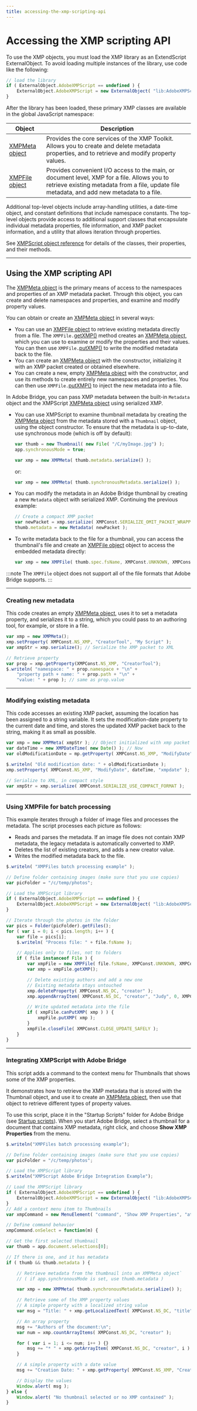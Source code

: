 ```yaml
---
title: accessing-the-xmp-scripting-api
---
```

# Accessing the XMP scripting API

To use the XMP objects, you must load the XMP library as an ExtendScript ExternalObject. To avoid loading multiple instances of the library, use code like the following:

```javascript
// load the library
if ( ExternalObject.AdobeXMPScript == undefined ) {
    ExternalObject.AdobeXMPScript = new ExternalObject( "lib:AdobeXMPScript");
}
```

After the library has been loaded, these primary XMP classes are available in the global JavaScript namespace:

|                             Object                             |                                                                                        Description                                                                                         |
| -------------------------------------------------------------- | ------------------------------------------------------------------------------------------------------------------------------------------------------------------------------------------ |
| [XMPMeta object](../xmpscript-object-reference#xmpmeta-object) | Provides the core services of the XMP Toolkit. Allows you to create and delete metadata properties, and to retrieve and modify property values.                                            |
| [XMPFile object](../xmpscript-object-reference#xmpfile-object) | Provides convenient I/O access to the main, or document level, XMP for a file. Allows you to retrieve existing metadata from a file, update file metadata, and add new metadata to a file. |

Additional top-level objects include array-handling utilities, a date-time object, and constant definitions that include namespace constants. The top-level objects provide access to additional support classes that encapsulate individual metadata properties, file information, and XMP packet information, and a utility that allows iteration through properties.

See [XMPScript object reference](../xmpscript-object-reference) for details of the classes, their properties, and their methods.

---

## Using the XMP scripting API

The [XMPMeta object](../xmpscript-object-reference#xmpmeta-object) is the primary means of access to the namespaces and properties of an XMP metadata packet. Through this object, you can create and delete namespaces and properties, and examine and modify property values.

You can obtain or create an [XMPMeta object](../xmpscript-object-reference#xmpmeta-object) in several ways:

- You can use an [XMPFile object](../xmpscript-object-reference#xmpfile-object) to retrieve existing metadata directly from a file. The `XMPFile.`[getXMP()](../xmpscript-object-reference#xmpfilegetxmp) method creates an [XMPMeta object](../xmpscript-object-reference#xmpmeta-object), which you can use to examine or modify the properties and their values. You can then use `XMPFile.`[putXMP()](../xmpscript-object-reference#xmpfileputxmp) to write the modified metadata back to the file.
- You can create an [XMPMeta object](../xmpscript-object-reference#xmpmeta-object) with the constructor, initializing it with an XMP packet created or obtained elsewhere.
- You can create a new, empty [XMPMeta object](../xmpscript-object-reference#xmpmeta-object) with the constructor, and use its methods to create entirely new namespaces and properties. You can then use `XMPFile.`[putXMP()](../xmpscript-object-reference#xmpfileputxmp) to inject the new metadata into a file.

In Adobe Bridge, you can pass XMP metadata between the built-in `Metadata` object and the XMPScript [XMPMeta object](../xmpscript-object-reference#xmpmeta-object) using serialized XMP.

- You can use XMPScript to examine thumbnail metadata by creating the [XMPMeta object](../xmpscript-object-reference#xmpmeta-object) from the metadata stored with a `Thumbnail` object, using the object constructor. To ensure that the metadata is up-to-date, use synchronous mode (which is off by default):
    ```javascript
    var thumb = new Thumbnail( new File( "/C/myImage.jpg") );
    app.synchronousMode = true;

    var xmp = new XMPMeta( thumb.metadata.serialize() );
    ```

    or:
    ```javascript
    var xmp = new XMPMeta( thumb.synchronousMetadata.serialize() );
    ```

- You can modify the metadata in an Adobe Bridge thumbnail by creating a new `Metadata` object with serialized XMP. Continuing the previous example:
    ```javascript
    // Create a compact XMP packet
    var newPacket = xmp.serialize( XMPConst.SERIALIZE_OMIT_PACKET_WRAPPER | XMPConst.SERIALIZE_USE_COMPACT_FORMAT ) );
    thumb.metadata = new Metadata( newPacket );
    ```

- To write metadata back to the file for a thumbnail, you can access the thumbnail's file and create an [XMPFile object](../xmpscript-object-reference#xmpfile-object) object to access the embedded metadata directly:
    ```javascript
    var xmp = new XMPFile( thumb.spec.fsName, XMPConst.UNKNOWN, XMPConst.OPEN_FOR_UPDATE );
    ```

:::note
The `XMPFile` object does not support all of the file formats that Adobe Bridge supports.
:::


---

### Creating new metadata

This code creates an empty [XMPMeta object](../xmpscript-object-reference#xmpmeta-object), uses it to set a metadata property, and serializes it to a string, which you could pass to an authoring tool, for example, or store in a file.

```javascript
var xmp = new XMPMeta();
xmp.setProperty( XMPConst.NS_XMP, "CreatorTool", "My Script" );
var xmpStr = xmp.serialize(); // Serialize the XMP packet to XML

// Retrieve property
var prop = xmp.getProperty(XMPConst.NS_XMP, "CreatorTool");
$.writeln( "namespace: " + prop.namespace + "\n" +
    "property path + name: " + prop.path + "\n" +
    "value: " + prop ); // same as prop.value
```

---

### Modifying existing metadata

This code accesses an existing XMP packet, assuming the location has been assigned to a string variable. It sets the modification-date property to the current date and time, and stores the updated XMP packet back to the string, making it as small as possible.

```javascript
var xmp = new XMPMeta( xmpStr ); // Object initialized with xmp packet as string
var dateTime = new XMPDateTime( new Date() ); // Now
var oldModificationDate = mp.getProperty( XMPConst.NS_XMP, "ModifyDate", "xmpdate" );

$.writeln( "Old modification date: " + oldModificationDate );
xmp.setProperty( XMPConst.NS_XMP, "ModifyDate", dateTime, "xmpdate" );

// Serialize to XML, in compact style
var xmpStr = xmp.serialize( XMPConst.SERIALIZE_USE_COMPACT_FORMAT );
```

---

### Using XMPFile for batch processing

This example iterates through a folder of image files and processes the metadata. The script processes each picture as follows:

- Reads and parses the metadata. If an image file does not contain XMP metadata, the legacy metadata is automatically converted to XMP.
- Deletes the list of existing creators, and adds a new creator value.
- Writes the modified metadata back to the file.

```javascript
$.writeln( "XMPFiles batch processing example" );

// Define folder containing images (make sure that you use copies)
var picFolder = "/c/temp/photos";

// Load the XMPScript library
if ( ExternalObject.AdobeXMPScript == undefined ) {
    ExternalObject.AdobeXMPScript = new ExternalObject( "lib:AdobeXMPScript" );
}

// Iterate through the photos in the folder
var pics = Folder(picFolder).getFiles();
for ( var i = 0; i < pics.length; i++ ) {
    var file = pics[i];
    $.writeln( "Process file: " + file.fsName );

    // Applies only to files, not to folders
    if ( file instanceof File ) {
        var xmpFile = new XMPFile( file.fsName, XMPConst.UNKNOWN, XMPConst.OPEN_FOR_UPDATE );
        var xmp = xmpFile.getXMP();

        // Delete existing authors and add a new one
        // Existing metadata stays untouched
        xmp.deleteProperty( XMPConst.NS_DC, "creator" );
        xmp.appendArrayItem( XMPConst.NS_DC, "creator", "Judy", 0, XMPConst.ARRAY_IS_ORDERED );

        // Write updated metadata into the file
        if ( xmpFile.canPutXMP( xmp ) ) {
            xmpFile.putXMP( xmp );
        }
        xmpFile.closeFile( XMPConst.CLOSE_UPDATE_SAFELY );
    }
}
```

---

### Integrating XMPScript with Adobe Bridge

This script adds a command to the context menu for Thumbnails that shows some of the XMP properties.

It demonstrates how to retrieve the XMP metadata that is stored with the Thumbnail object, and use it to create an [XMPMeta object](../xmpscript-object-reference#xmpmeta-object), then use that object to retrieve different types of property values.

To use this script, place it in the "Startup Scripts" folder for Adobe Bridge (see [Startup scripts](../../introduction/scripting-for-specific-applications#startup-scripts)). When you start Adobe Bridge, select a thumbnail for a document that contains XMP metadata, right click, and choose **Show XMP Properties** from the menu.

```javascript
$.writeln("XMPFiles batch processing example");

// Define folder containing images (make sure that you use copies)
var picFolder = "/c/temp/photos";

// Load the XMPScript library
$.writeln("XMPScript Adobe Bridge Integration Example");

// Load the XMPScript library
if ( ExternalObject.AdobeXMPScript == undefined ) {
    ExternalObject.AdobeXMPScript = new ExternalObject( "lib:AdobeXMPScript" );
}
// Add a context menu item to Thumbnails
var xmpCommand = new MenuElement( "command", "Show XMP Properties", "at the end of Thumbnail", "showProperties" );

// Define command behavior
xmpCommand.onSelect = function(m) {

// Get the first selected thumbnail
var thumb = app.document.selections[0];

// If there is one, and it has metadata
if ( thumb && thumb.metadata ) {

    // Retrieve metadata from the thumbnail into an XMPMeta object`
    // ( if app.synchronousMode is set, use thumb.metadata )

    var xmp = new XMPMeta( thumb.synchronousMetadata.serialize() );

    // Retrieve some of the XMP property values
    // A simple property with a localized string value
    var msg = "Title: " + xmp.getLocalizedText( XMPConst.NS_DC, "title", null, "en" ) + "\n";

    // An array property
    msg += "Authors of the document:\n";
    var num = xmp.countArrayItems( XMPConst.NS_DC, "creator" );

    for ( var i = 1; i <= num; i++ ) {}
        msg += "* " + xmp.getArrayItem( XMPConst.NS_DC, "creator", i ) + "\n";
    }

    // A simple property with a date value
    msg += "Creation Date: " + xmp.getProperty( XMPConst.NS_XMP, "CreateDate" )

    // Display the values
    Window.alert( msg );
} else {
    Window.alert( "No thumbnail selected or no XMP contained" );
}
```
